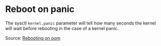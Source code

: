 # Reboot on panic

The sysctl `kernel.panic` parameter will tell how many seconds the kernel
will wait before rebooting in the case of a kernel panic.

Source: [Rebooting on oom](https://kura.io/2011/10/25/rebooting-on-oom/)
